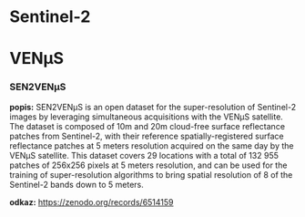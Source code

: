 # Sentinel-2

# VENµS

### SEN2VENµS

**popis:** 
SEN2VENµS is an open dataset for the super-resolution of Sentinel-2 images by leveraging simultaneous acquisitions with the VENµS satellite. The dataset is composed of 10m and 20m cloud-free surface reflectance patches from Sentinel-2, with their reference spatially-registered surface reflectance patches at 5 meters resolution acquired on the same day by the VENµS satellite. This dataset covers 29 locations with a total of 132 955 patches of 256x256 pixels at 5 meters resolution, and can be used for the training of super-resolution algorithms to bring spatial resolution of 8 of the Sentinel-2 bands down to 5 meters.

**odkaz:** 
https://zenodo.org/records/6514159

